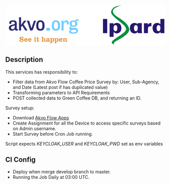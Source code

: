 
![Agro Info](https://raw.githubusercontent.com/akvo/akvo-tech-consultancy/develop/flow-api/Jobs_GreenCoffee_TriggerUpdate/app/logo.png)

## Description 

This services has responsibility to:
- Filter data from Akvo Flow Coffee Price Survey by: User, Sub-Agency, and Date (Latest post if has duplicated value)
- Transforming parameters to API Requirements 
- POST collected data to Green Coffee DB, and returning an ID.

Survey setup:
- Download [Akvo Flow Apps](https://greencoffee.akvoflow.org/app2)
- Create Assignment for all the Device to access specific surveys based on Admin username.
- Start Survey before Cron Job running.

Script expects 
*KEYCLOAK_USER* and *KEYCLOAK_PWD* set as env variables

## CI Config 

- Deploy when merge develop branch to master.
- Running the Job Daily at 03:00 UTC.
